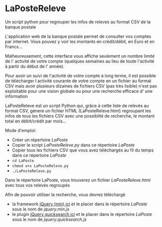 LaPosteReleve
=============

Un script python pour regrouper les infos de releves au format CSV de la banque postale


L'application web de la banque postale permet de consulter vos comptes par internet.
Vous pouvez y voir les montants en crédit/débit, en Euro et en Francs...

Malheureusement, cette interface vous affiche seulement un nombre limité de l' activité de votre compte (quelques semaines au lieu de toute l'activité à partir du début de l' année).

Pour avoir un suivi de l'activité de votre compte à long terme, il est possible de télécharger l activité courante de votre compte
en un fichier au format CSV mais avoir plusieurs dizaines de fichiers CSV (pas très lisible) n'est pas exploitable pour une vision globale ou pour une recherche efficace d' une information

LaPosteReleve est un script Python qui, grâce à cette liste de relevés au format CSV, génere un fichier HTML (LaPosteReleve.html)
regroupant les infos de tous les fichiers CSV avec une possiblité de recherche, le montant total en débit/crédit par mois...

Mode d'emploi:
- Créer un répertoire _LaPoste_
- Copier le script _LaPosteReleve.py_ dans ce répertoire _LaPoste_
- Copier tous les fichiers CSV que vous avez téléchargés au fil du temps dans ce répertoire _LaPoste_
- `cd LaPoste`
- `chmod u+x LaPosteReleve.py`
- `./LaPosteReleve.py`

Dans le répertoire LaPoste, vous trouverez un fichier _LaPosteReleve.html_ avec tous vos relevés regroupés

Afin de pouvoir utiliser la recherche, vous devrez téléchargé
- la framework [jQuery (min) ici](http://jquery.com/download/) et le placer dans le répertoire _LaPoste_ sous le nom de _jquery.min.js_
- le plugin [jQuery quicksearch ici](https://github.com/riklomasquicksearch) et le placer dans le répertoire _LaPoste_ sous le nom de _jquery.quicksearch.js_
